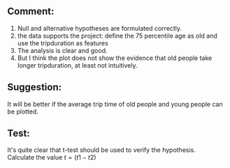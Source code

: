 ## Comment:</br>
1. Null and alternative hypotheses are formulated correctly.</br>
2. the data supports the project: define the 75 percentile age as old and use the tripduration as features</br>
3. The analysis is clear and good.</br> 
4. But I think the plot does not show the evidence that old people take longer tripduration, at least not intuitively.</br>
## Suggestion:</br>
It will be better if the average trip time of old people and young people can be plotted.</br>
## Test:</br>
It's quite clear that t-test should be used to verify the hypothesis.</br>
Calculate the value $t=(t1-t2)$
